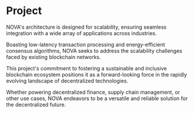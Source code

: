 # Project
NOVA's architecture is designed for scalability, ensuring seamless integration with a wide array of applications across industries.

Boasting low-latency transaction processing and energy-efficient consensus algorithms, NOVA seeks to address the scalability challenges faced by existing blockchain networks.

This project's commitment to fostering a sustainable and inclusive blockchain ecosystem positions it as a forward-looking force in the rapidly evolving landscape of decentralized technologies.

Whether powering decentralized finance, supply chain management, or other use cases, NOVA endeavors to be a versatile and reliable solution for the decentralized future.
